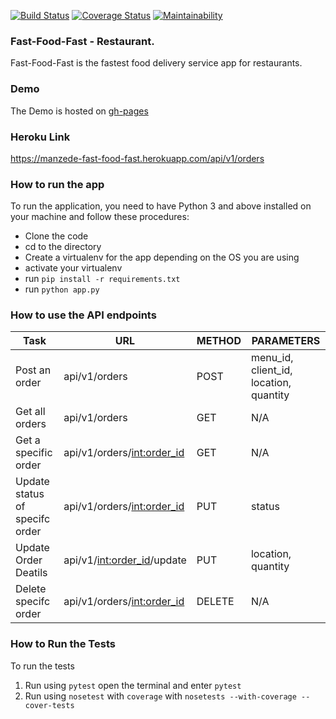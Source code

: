 [![Build Status](https://travis-ci.com/jeanjoe/fast-food-fast.svg?branch=api%2Fv1)](https://travis-ci.com/jeanjoe/fast-food-fast)
[![Coverage Status](https://coveralls.io/repos/github/jeanjoe/fast-food-fast/badge.svg?branch=api%2Fv1)](https://coveralls.io/github/jeanjoe/fast-food-fast?branch=api%2Fv1)
[![Maintainability](https://api.codeclimate.com/v1/badges/128fba01502d5f70e484/maintainability)](https://codeclimate.com/github/jeanjoe/fast-food-fast/maintainability)

### Fast-Food-Fast - Restaurant.

Fast-Food-Fast is the fastest food delivery service app for restaurants.

### Demo

The Demo is hosted on [gh-pages](https://jeanjoe.github.io/fast-food-fast/UI/index.html)

### Heroku Link

https://manzede-fast-food-fast.herokuapp.com/api/v1/orders

### How to run the app

To run the application, you need to have Python 3 and above installed on your machine and follow these procedures:

- Clone the code
- cd to the directory
- Create a virtualenv for the app depending on the OS you are using
- activate your virtualenv
- run `pip install -r requirements.txt`
- run `python app.py`

### How to use the API endpoints

|  Task         | URL | METHOD      | PARAMETERS |
| --- | --- | --- | --- |
|  Post an  order   |  api/v1/orders     |   POST         |  menu_id, client_id, location, quantity |
|  Get all orders    |  api/v1/orders     |  GET           |    N/A                |
|  Get a specific order  |  api/v1/orders/<int:order_id> |  GET |  N/A |
|  Update status of specifc order | api/v1/orders/<int:order_id> | PUT | status |
|  Update Order Deatils | api/v1/<int:order_id>/update | PUT | location, quantity |
|  Delete specifc order | api/v1/orders/<int:order_id> | DELETE | N/A |

### How to Run the Tests

To run the tests

1. Run using `pytest` open the terminal and enter `pytest`
2. Run using `nosetest` with `coverage` with `nosetests --with-coverage --cover-tests`
